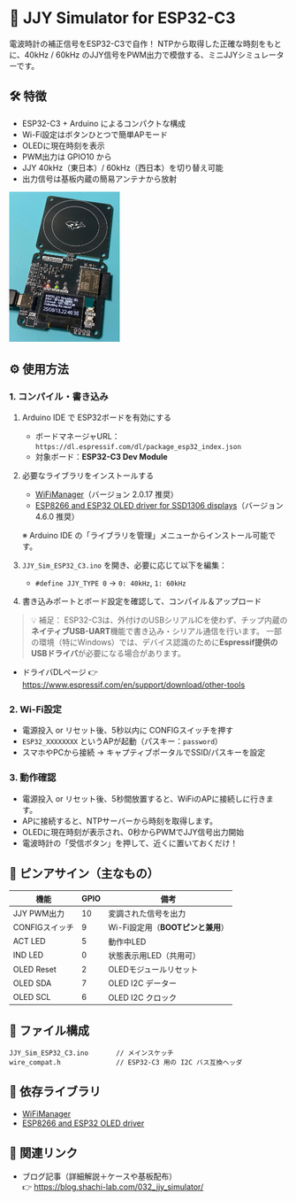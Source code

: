 # 📡 JJY Simulator for ESP32-C3

電波時計の補正信号をESP32-C3で自作！
NTPから取得した正確な時刻をもとに、40kHz / 60kHz のJJY信号をPWM出力で模倣する、ミニJJYシミュレーターです。

## 🛠 特徴

- ESP32-C3 + Arduino によるコンパクトな構成
- Wi-Fi設定はボタンひとつで簡単APモード
- OLEDに現在時刻を表示
- PWM出力は GPIO10 から
- JJY 40kHz（東日本）/ 60kHz（西日本）を切り替え可能
- 出力信号は基板内蔵の簡易アンテナから放射

<a href="./images/jjy_sim_board_w800.jpg">
<img src="./images/jjy_sim_board_w800.jpg" alt="JJYシミュレーター" width=200 style="max-width:100%; height:auto;"></a><br/>

## ⚙️ 使用方法

### 1. コンパイル・書き込み

1. Arduino IDE で ESP32ボードを有効にする  
   - ボードマネージャURL：`https://dl.espressif.com/dl/package_esp32_index.json`
   - 対象ボード：**ESP32-C3 Dev Module**

2. 必要なライブラリをインストールする  
   - [WiFiManager](https://github.com/tzapu/WiFiManager)（バージョン 2.0.17 推奨）
   - [ESP8266 and ESP32 OLED driver for SSD1306 displays](https://github.com/ThingPulse/esp8266-oled-ssd1306)（バージョン 4.6.0 推奨）

   ※ Arduino IDE の「ライブラリを管理」メニューからインストール可能です。

3. `JJY_Sim_ESP32_C3.ino` を開き、必要に応じて以下を編集：
   - `#define JJY_TYPE 0` → `0: 40kHz`, `1: 60kHz`

4. 書き込みポートとボード設定を確認して、コンパイル＆アップロード

> 💡 補足：
> ESP32-C3は、外付けのUSBシリアルICを使わず、チップ内蔵の**ネイティブUSB-UART**機能で書き込み・シリアル通信を行います。
> 一部の環境（特にWindows）では、デバイス認識のために**Espressif提供のUSBドライバ**が必要になる場合があります。

- ドライバDLページ 👉 https://www.espressif.com/en/support/download/other-tools

### 2. Wi-Fi設定

- 電源投入 or リセット後、5秒以内に CONFIGスイッチを押す
- `ESP32_XXXXXXXX` というAPが起動（パスキー：`password`）
- スマホやPCから接続 → キャプティブポータルでSSID/パスキーを設定

### 3. 動作確認

- 電源投入 or リセット後、5秒間放置すると、WiFiのAPに接続しに行きます。
- APに接続すると、NTPサーバーから時刻を取得します。
- OLEDに現在時刻が表示され、0秒からPWMでJJY信号出力開始
- 電波時計の「受信ボタン」を押して、近くに置いておくだけ！

## 🔌 ピンアサイン（主なもの）

| 機能 | GPIO | 備考 |
|------|------|------|
| JJY PWM出力 | 10 | 変調された信号を出力 |
| CONFIGスイッチ | 9 | Wi-Fi設定用（**BOOTピンと兼用**） |
| ACT LED | 5 | 動作中LED |
| IND LED | 0 | 状態表示用LED（共用可） |
| OLED Reset | 2 | OLEDモジュールリセット |
| OLED SDA|7| OLED I2C データー|
| OLED SCL |6|OLED I2C クロック|


## 🧾 ファイル構成

```
JJY_Sim_ESP32_C3.ino       // メインスケッチ
wire_compat.h              // ESP32-C3 用の I2C バス互換ヘッダ
```

## 📎 依存ライブラリ

- [WiFiManager](https://github.com/tzapu/WiFiManager)
- [ESP8266 and ESP32 OLED driver](https://github.com/ThingPulse/esp8266-oled-ssd1306)

## 🔗 関連リンク

- ブログ記事（詳細解説＋ケースや基板配布）  
  👉 https://blog.shachi-lab.com/032_jjy_simulator/
